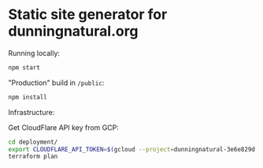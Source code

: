 # Static site generator for dunningnatural.org

Running locally:

```sh
npm start
```

"Production" build in `/public`:

```sh
npm install
```

Infrastructure:

Get CloudFlare API key from GCP:

```sh
cd deployment/
export CLOUDFLARE_API_TOKEN=$(gcloud --project=dunningnatural-3e6e829d secrets versions access current --secret=cloudflare_api_token)
terraform plan
```
